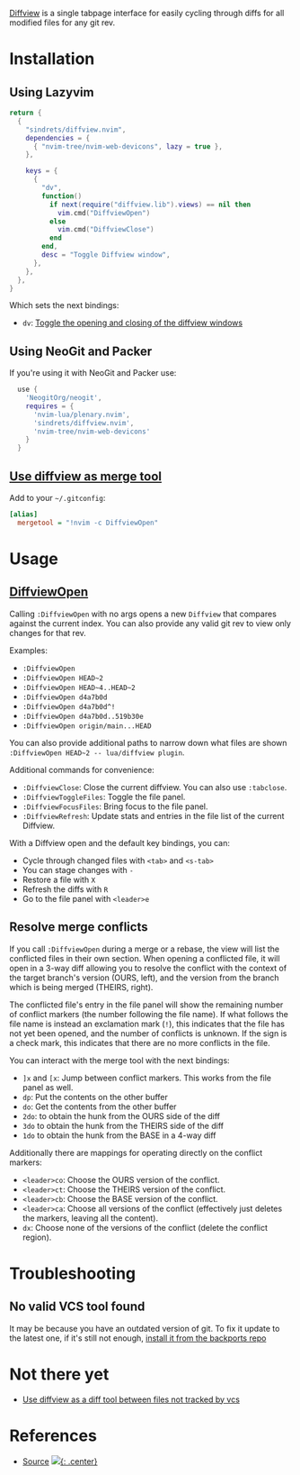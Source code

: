 [Diffview](https://github.com/sindrets/diffview.nvim) is a single tabpage interface for easily cycling through diffs for all modified files for any git rev.

# Installation

## Using Lazyvim

```lua
return {
  {
    "sindrets/diffview.nvim",
    dependencies = {
      { "nvim-tree/nvim-web-devicons", lazy = true },
    },

    keys = {
      {
        "dv",
        function()
          if next(require("diffview.lib").views) == nil then
            vim.cmd("DiffviewOpen")
          else
            vim.cmd("DiffviewClose")
          end
        end,
        desc = "Toggle Diffview window",
      },
    },
  },
}
```
Which sets the next bindings:
- `dv`: [Toggle the opening and closing of the diffview windows](https://www.reddit.com/r/neovim/comments/15remc4/how_to_exit_all_the_tabs_in_diffviewnvim/?rdt=52076)

## Using NeoGit and Packer
If you're using it with NeoGit and Packer use:

```lua
  use {
    'NeogitOrg/neogit',
    requires = {
      'nvim-lua/plenary.nvim',
      'sindrets/diffview.nvim',
      'nvim-tree/nvim-web-devicons'
    }
  }
```

## [Use diffview as merge tool](https://github.com/sindrets/diffview.nvim/issues/226)

Add to your `~/.gitconfig`:

```ini
[alias]
  mergetool = "!nvim -c DiffviewOpen"
```

# Usage

## [DiffviewOpen](https://github.com/sindrets/diffview.nvim#diffviewopen-git-rev-options-----paths)

Calling `:DiffviewOpen` with no args opens a new `Diffview` that compares against the current index. You can also provide any valid git rev to view only changes for that rev.

Examples:

- `:DiffviewOpen`
- `:DiffviewOpen HEAD~2`
- `:DiffviewOpen HEAD~4..HEAD~2`
- `:DiffviewOpen d4a7b0d`
- `:DiffviewOpen d4a7b0d^!`
- `:DiffviewOpen d4a7b0d..519b30e`
- `:DiffviewOpen origin/main...HEAD`

You can also provide additional paths to narrow down what files are shown `:DiffviewOpen HEAD~2 -- lua/diffview plugin`.

Additional commands for convenience:

- `:DiffviewClose`: Close the current diffview. You can also use `:tabclose`.
- `:DiffviewToggleFiles`: Toggle the file panel.
- `:DiffviewFocusFiles`: Bring focus to the file panel.
- `:DiffviewRefresh`: Update stats and entries in the file list of the current Diffview.

With a Diffview open and the default key bindings, you can:

- Cycle through changed files with `<tab>` and `<s-tab>`
- You can stage changes with `-`
- Restore a file with `X`
- Refresh the diffs with `R`
- Go to the file panel with `<leader>e`

## Resolve merge conflicts

If you call `:DiffviewOpen` during a merge or a rebase, the view will list the conflicted files in their own section. When opening a conflicted file, it will open in a 3-way diff allowing you to resolve the conflict with the context of the target branch's version (OURS, left), and the version from the branch which is being merged (THEIRS, right).

The conflicted file's entry in the file panel will show the remaining number of conflict markers (the number following the file name). If what follows the file name is instead an exclamation mark (`!`), this indicates that the file has not yet been opened, and the number of conflicts is unknown. If the sign is a check mark, this indicates that there are no more conflicts in the file.

You can interact with the merge tool with the next bindings:

- `]x` and `[x`: Jump between conflict markers. This works from the file panel as well. 
- `dp`: Put the contents on the other buffer
- `do`: Get the contents from the other buffer
- `2do`: to obtain the hunk from the OURS side of the diff 
- `3do` to obtain the hunk from the THEIRS side of the diff
- `1do` to obtain the hunk from the BASE in a 4-way diff

Additionally there are mappings for operating directly on the conflict
markers:

- `<leader>co`: Choose the OURS version of the conflict.
- `<leader>ct`: Choose the THEIRS version of the conflict.
- `<leader>cb`: Choose the BASE version of the conflict.
- `<leader>ca`: Choose all versions of the conflict (effectively
  just deletes the markers, leaving all the content).
- `dx`: Choose none of the versions of the conflict (delete the
  conflict region).

# Troubleshooting

## No valid VCS tool found

It may be because you have an outdated version of git. To fix it update to the latest one, if it's still not enough, [install it from the backports repo](linux_snippets.md#install-latest-version-of-package-from-backports)

# Not there yet
- [Use diffview as a diff tool between files not tracked by vcs](https://github.com/sindrets/diffview.nvim/issues/286)

# References

- [Source](https://github.com/sindrets/diffview.nvim)
[![](not-by-ai.svg){: .center}](https://notbyai.fyi)
